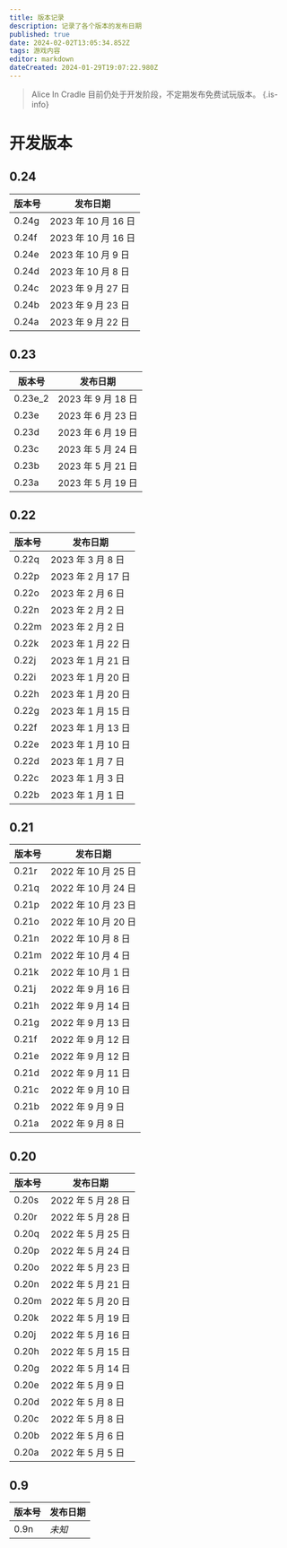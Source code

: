 ```yaml
---
title: 版本记录
description: 记录了各个版本的发布日期
published: true
date: 2024-02-02T13:05:34.852Z
tags: 游戏内容
editor: markdown
dateCreated: 2024-01-29T19:07:22.980Z
---
```


> Alice In Cradle 目前仍处于开发阶段，不定期发布免费试玩版本。
{.is-info}

# 开发版本
## 0.24
| 版本号 | 发布日期 |
| - | - |
| 0.24g | 2023 年 10 月 16 日 |
| 0.24f | 2023 年 10 月 16 日 |
| 0.24e | 2023 年 10 月 9 日 |
| 0.24d | 2023 年 10 月 8 日 |
| 0.24c | 2023 年 9 月 27 日 |
| 0.24b | 2023 年 9 月 23 日 |
| 0.24a | 2023 年 9 月 22 日 |

## 0.23
| 版本号 | 发布日期 |
| - | - |
| 0.23e_2 | 2023 年 9 月 18 日 |
| 0.23e | 2023 年 6 月 23 日 |
| 0.23d | 2023 年 6 月 19 日 |
| 0.23c | 2023 年 5 月 24 日 |
| 0.23b | 2023 年 5 月 21 日 |
| 0.23a | 2023 年 5 月 19 日 |

## 0.22
| 版本号 | 发布日期 |
| - | - |
| 0.22q | 2023 年 3 月 8 日 |
| 0.22p | 2023 年 2 月 17 日 |
| 0.22o | 2023 年 2 月 6 日 |
| 0.22n | 2023 年 2 月 2 日 |
| 0.22m | 2023 年 2 月 2 日 |
| 0.22k | 2023 年 1 月 22 日 |
| 0.22j | 2023 年 1 月 21 日 |
| 0.22i | 2023 年 1 月 20 日 |
| 0.22h | 2023 年 1 月 20 日 |
| 0.22g | 2023 年 1 月 15 日 |
| 0.22f | 2023 年 1 月 13 日 |
| 0.22e | 2023 年 1 月 10 日 |
| 0.22d | 2023 年 1 月 7 日 |
| 0.22c | 2023 年 1 月 3 日 |
| 0.22b | 2023 年 1 月 1 日 |

## 0.21
| 版本号 | 发布日期 |
| - | - |
| 0.21r | 2022 年 10 月 25 日 |
| 0.21q | 2022 年 10 月 24 日 |
| 0.21p | 2022 年 10 月 23 日 |
| 0.21o | 2022 年 10 月 20 日 |
| 0.21n | 2022 年 10 月 8 日 |
| 0.21m | 2022 年 10 月 4 日 |
| 0.21k | 2022 年 10 月 1 日 |
| 0.21j | 2022 年 9 月 16 日 |
| 0.21h | 2022 年 9 月 14 日 |
| 0.21g | 2022 年 9 月 13 日 |
| 0.21f | 2022 年 9 月 12 日 |
| 0.21e | 2022 年 9 月 12 日 |
| 0.21d | 2022 年 9 月 11 日 |
| 0.21c | 2022 年 9 月 10 日 |
| 0.21b | 2022 年 9 月 9 日 |
| 0.21a | 2022 年 9 月 8 日 |

## 0.20
| 版本号 | 发布日期 |
| - | - |
| 0.20s | 2022 年 5 月 28 日 |
| 0.20r | 2022 年 5 月 28 日 |
| 0.20q | 2022 年 5 月 25 日 |
| 0.20p | 2022 年 5 月 24 日 |
| 0.20o | 2022 年 5 月 23 日 |
| 0.20n | 2022 年 5 月 21 日 |
| 0.20m | 2022 年 5 月 20 日 |
| 0.20k | 2022 年 5 月 19 日 |
| 0.20j | 2022 年 5 月 16 日 |
| 0.20h | 2022 年 5 月 15 日 |
| 0.20g | 2022 年 5 月 14 日 |
| 0.20e | 2022 年 5 月 9 日 |
| 0.20d | 2022 年 5 月 8 日 |
| 0.20c | 2022 年 5 月 8 日 |
| 0.20b | 2022 年 5 月 6 日 |
| 0.20a | 2022 年 5 月 5 日 |

## 0.9
| 版本号 | 发布日期 |
| - | - |
| 0.9n | *未知* |